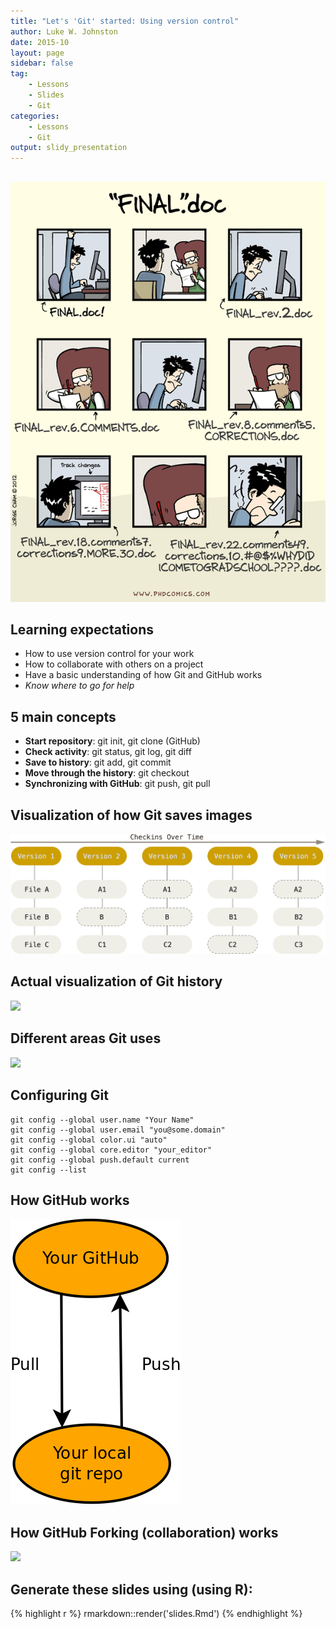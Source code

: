 ```yaml
---
title: "Let's 'Git' started: Using version control"
author: Luke W. Johnston
date: 2015-10
layout: page
sidebar: false
tag:
    - Lessons
    - Slides
    - Git
categories:
    - Lessons
    - Git
output: slidy_presentation
---
```


## 

![](/lessons/images/filenamingComic.gif)

## Learning expectations ##

- How to use version control for your work
- How to collaborate with others on a project
- Have a basic understanding of how Git and GitHub works
- *Know where to go for help*

## 5 main concepts ##

- **Start repository**: git init, git clone (GitHub)
- **Check activity**: git status, git log, git diff
- **Save to history**: git add, git commit
- **Move through the history**: git checkout
- **Synchronizing with GitHub**: git push, git pull

## Visualization of how Git saves images ##

![Taken from the [Git site](http://git-scm.com/book/en/v2/Getting-Started-Git-Basics)](/lessons/images/vcs-Snapshot.png)

## Actual visualization of Git history ##

![](http://marklodato.github.io/visual-git-guide/conventions.svg.png)

## Different areas Git uses ##

![](http://marklodato.github.io/visual-git-guide/basic-usage.svg.png)

## Configuring Git ##

```
git config --global user.name "Your Name"
git config --global user.email "you@some.domain"
git config --global color.ui "auto"
git config --global core.editor "your_editor"
git config --global push.default current
git config --list
```

## How GitHub works ##

![](/lessons/images/GitHubFlow.png)

## How GitHub Forking (collaboration) works ##

![](/lesson/images/GitHubForkFlow.png)

## Generate these slides using (using R): ##


{% highlight r %}
rmarkdown::render('slides.Rmd')
{% endhighlight %}
